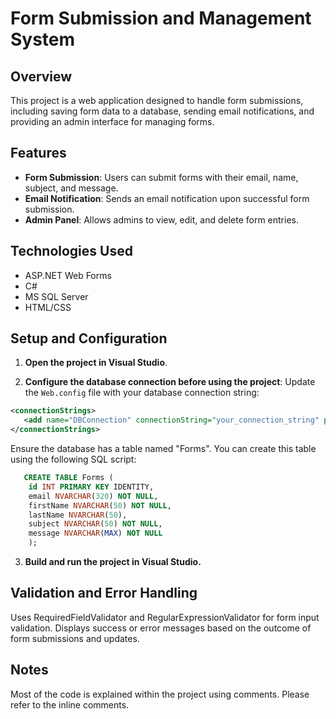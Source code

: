 # Form Submission and Management System

## Overview

This project is a web application designed to handle form submissions, including saving form data to a database, sending email notifications, and providing an admin interface for managing forms.

## Features

- **Form Submission**: Users can submit forms with their email, name, subject, and message.
- **Email Notification**: Sends an email notification upon successful form submission.
- **Admin Panel**: Allows admins to view, edit, and delete form entries.

## Technologies Used

- ASP.NET Web Forms
- C#
- MS SQL Server
- HTML/CSS

## Setup and Configuration

1. **Open the project in Visual Studio**.

2. **Configure the database connection before using the project**:
Update the `Web.config` file with your database connection string:
```xml
<connectionStrings>
   <add name="DBConnection" connectionString="your_connection_string" providerName="System.Data.SqlClient" />
</connectionStrings>
```
   
Ensure the database has a table named "Forms".
You can create this table using the following SQL script:
```sql
   CREATE TABLE Forms (
    id INT PRIMARY KEY IDENTITY,
    email NVARCHAR(320) NOT NULL,
    firstName NVARCHAR(50) NOT NULL,
    lastName NVARCHAR(50),
    subject NVARCHAR(50) NOT NULL,
    message NVARCHAR(MAX) NOT NULL
	);
```
3. **Build and run the project in Visual Studio.**

## Validation and Error Handling

Uses RequiredFieldValidator and RegularExpressionValidator for form input validation.
Displays success or error messages based on the outcome of form submissions and updates.

## Notes

Most of the code is explained within the project using comments. Please refer to the inline comments.

